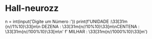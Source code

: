 # Hall-neurozz
  n = int(input('Digite um Número :'))
print(f'UNIDADE :\33[31m {n//1%10}\33[m\n DEZENA : \33[31m{n//10%10}\33[m\nCENTENA : \33[31m{n//100%10}\33[m\n'
      f' MILHAR : \33[31m{n//1000%10}\33[m')
